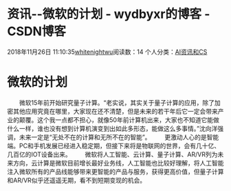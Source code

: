 # 资讯--微软的计划 - wydbyxr的博客 - CSDN博客
2018年11月26日 11:10:35[whitenightwu](https://me.csdn.net/wydbyxr)阅读数：14
个人分类：[AI资讯和CS](https://blog.csdn.net/wydbyxr/article/category/8396223)
# 微软的计划
  微软15年前开始研究量子计算。“老实说，其实关于量子计算的应用，除了加密其他应用究竟在哪里，大家现在还不清楚，但是未来的若干年后它一定会带来产业的颠覆。这个我一点都不担心，就像50年前计算机出来，大家也不知道它能做什么一样，谁也没有想到计算机演变到出如此多形态，能做这么多事情。”沈向洋强调，未来一定是“无处不在的计算和无所不在的智能”。
  更激动人心的是智能端。PC和手机发展已经进入稳定期，但接下来将是物联网的世界，会有几十亿、几百亿的IOT设备出来。
  微软将人工智能、云计算、量子计算、AR/VR列为未来方向，云计算是微软目前增长最好业务线，人工智能也比较好理解，将人工智能注入微软所有的产品线能够带来更智能的产品与服务，获得更高价值，但量子计算和AR/VR似乎还遥遥无期，看不到短期变现的机会。
